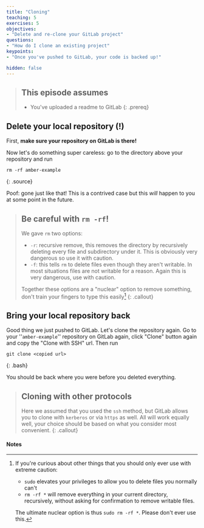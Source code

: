```yaml
---
title: "Cloning"
teaching: 5
exercises: 5
objectives:
- "Delete and re-clone your GitLab project"
questions:
- "How do I clone an existing project"
keypoints:
- "Once you've pushed to GitLab, your code is backed up!"

hidden: false
---
```


> ## This episode assumes
>
> - You've uploaded a readme to GitLab
{: .prereq}

## Delete your local repository (!)

First, **make sure your repository on GitLab is there!**

Now let's do something super careless: go to the directory above your repository and run

~~~
rm -rf amber-example
~~~
{: .source}

Poof: gone just like that! This is a contrived case but this _will_ happen to you at some point in the future.

> ## Be careful with `rm -rf`!
>
> We gave `rm` two options:
>  - `-r`: recursive remove, this removes the directory by recursively
>    deleting every file and subdirectory under it. This is obviously very
>    dangerous so use it with caution.
>  - `-f`: this tells `rm` to delete files even though they aren't writable.
>    In most situations files are not writable for a reason. Again this is
>    very dangerous, use with caution.
>
> Together these options are a "nuclear" option to remove something, don't
> train your fingers to type this easily[^1]
{: .callout}

[^1]: If you're curious about other things that you should only ever
    use with extreme caution:

       - `sudo` elevates your privileges to allow you to delete files you
          normally can't
       - `rm -rf *` will remove everything in your current directory,
          recursively, without asking for confirmation to remove
          writable files.

    The ultimate nuclear option is thus `sudo rm -rf *`. Please don't
    ever use this.

## Bring your local repository back

Good thing we just pushed to GitLab. Let's clone the repository
again. Go to your ''`amber-example`'' repository on GitLab again, click
"Clone" button again and copy the "Clone with SSH" url. Then run

~~~
git clone <copied url>
~~~
{: .bash}

You should be back where you were before you deleted everything.

> ## Cloning with other protocols
>
> Here we assumed that you used the `ssh` method, but GitLab allows
> you to clone with `kerberos` or via `https` as well. All will work
> equally well, your choice should be based on what you consider most
> convenient.
{: .callout}

#### Notes
